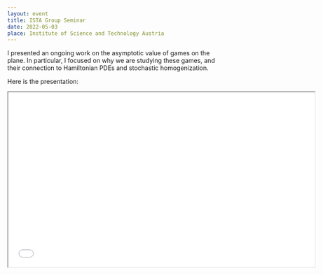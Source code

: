```yaml
---
layout: event
title: ISTA Group Seminar
date: 2022-05-03
place: Institute of Science and Technology Austria
---
```


I presented an ongoing work on the asymptotic value of games on the plane. In particular, I focused on why we are studying these games, and their connection to Hamiltonian PDEs and stochastic homogenization.

Here is the presentation:
<iframe src="presentations\2022-05 ISTA group seminar.pdf" height="400" width="700"></iframe>

